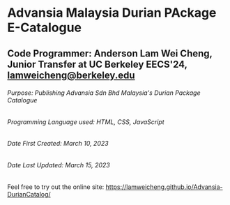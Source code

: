 # Advansia Malaysia Durian PAckage E-Catalogue

## Code Programmer: Anderson Lam Wei Cheng, Junior Transfer at UC Berkeley EECS'24, lamweicheng@berkeley.edu



###### Purpose: Publishing Advansia Sdn Bhd Malaysia's Durian Package Catalogue
###### Programming Language used: HTML, CSS, JavaScript
###### Date First Created: March 10, 2023 
###### Date Last Updated: March 15, 2023

Feel free to try out the online site: https://lamweicheng.github.io/Advansia-DurianCatalog/
